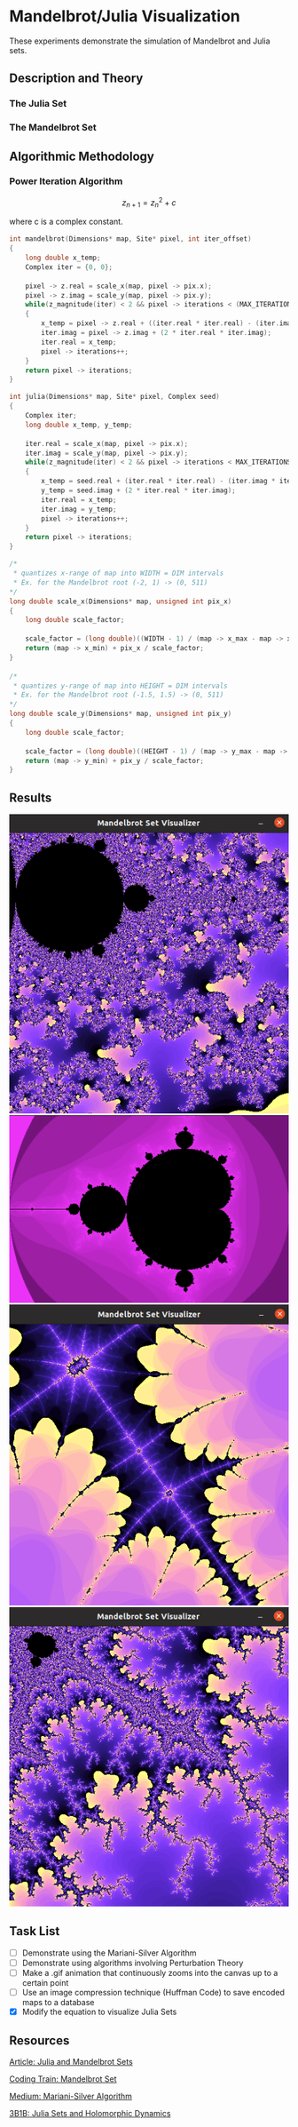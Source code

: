 # Mandelbrot/Julia Visualization
These experiments demonstrate the simulation of Mandelbrot and Julia sets.

## Description and Theory
<!--This section describes the mathematical nature of fractal sets, exclusively pertaining to Mandelbrot sets but encompassing Julia sets as well.-->

### The Julia Set
### The Mandelbrot Set

## Algorithmic Methodology
<!--This section details the power iteration methodology necessary to measure the convergence tendancies for coordinates on a map.-->

### Power Iteration Algorithm

```math
z_{n + 1} = z_n^2 + c
```
where c is a complex constant.

```c
int mandelbrot(Dimensions* map, Site* pixel, int iter_offset)
{
	long double x_temp;
	Complex iter = {0, 0};

	pixel -> z.real = scale_x(map, pixel -> pix.x);
	pixel -> z.imag = scale_y(map, pixel -> pix.y);
	while(z_magnitude(iter) < 2 && pixel -> iterations < (MAX_ITERATIONS + iter_offset))
	{
		x_temp = pixel -> z.real + ((iter.real * iter.real) - (iter.imag * iter.imag));
		iter.imag = pixel -> z.imag + (2 * iter.real * iter.imag);
		iter.real = x_temp;
		pixel -> iterations++;
	}
	return pixel -> iterations;
}
```

```c
int julia(Dimensions* map, Site* pixel, Complex seed)
{
	Complex iter;
	long double x_temp, y_temp;
	
	iter.real = scale_x(map, pixel -> pix.x);
	iter.imag = scale_y(map, pixel -> pix.y);
	while(z_magnitude(iter) < 2 && pixel -> iterations < MAX_ITERATIONS)
	{
		x_temp = seed.real + (iter.real * iter.real) - (iter.imag * iter.imag);
		y_temp = seed.imag + (2 * iter.real * iter.imag);
		iter.real = x_temp;
		iter.imag = y_temp;
		pixel -> iterations++;
	}
	return pixel -> iterations;
}
```

```c
/*
 * quantizes x-range of map into WIDTH = DIM intervals
 * Ex. for the Mandelbrot root (-2, 1) -> (0, 511)
*/
long double scale_x(Dimensions* map, unsigned int pix_x)
{
	long double scale_factor;

	scale_factor = (long double)((WIDTH - 1) / (map -> x_max - map -> x_min));
	return (map -> x_min) + pix_x / scale_factor;
}

/*
 * quantizes y-range of map into HEIGHT = DIM intervals
 * Ex. for the Mandelbrot root (-1.5, 1.5) -> (0, 511)
*/
long double scale_y(Dimensions* map, unsigned int pix_y)
{
	long double scale_factor;
	
	scale_factor = (long double)((HEIGHT - 1) / (map -> y_max - map -> y_min));
	return (map -> y_min) + pix_y / scale_factor;
}
```

## Results
<!--This section displays outputs.-->

![IMG 1](etc/img1.png)
![IMG 2](etc/img2.png)
![IMG 3](etc/img3.png)
![IMG 4](etc/img4.png)

## Task List
<!--This section lists out certain tasks that have yet to be completed in the development of this project.-->
* [ ] Demonstrate using the Mariani-Silver Algorithm
* [ ] Demonstrate using algorithms involving Perturbation Theory
* [ ] Make a .gif animation that continuously zooms into the canvas up to a certain point
* [ ] Use an image compression technique (Huffman Code) to save encoded maps to a database
* [X] Modify the equation to visualize Julia Sets

## Resources
[Article: Julia and Mandelbrot Sets](https://e.math.cornell.edu/people/belk/dynamicalsystems/NotesJuliaMandelbrot.pdf)

[Coding Train: Mandelbrot Set](https://www.youtube.com/watch?v=6z7GQewK-Ks&pp=ygUZbWFuZGVsYnJvdCBzZXQgc2ltdWxhdGlvbg%3D%3D)

[Medium: Mariani-Silver Algorithm](https://ricomariani.medium.com/the-mariani-silver-algorithm-for-drawing-the-mandelbrot-set-a71e31bc20b6)

[3B1B: Julia Sets and Holomorphic Dynamics](https://www.youtube.com/watch?v=LqbZpur38nw&t=467s)
